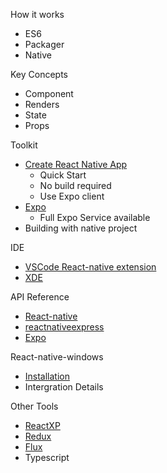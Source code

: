 How it works
* ES6
* Packager
* Native

Key Concepts
* Component
* Renders
* State
* Props

Toolkit
* [Create React Native App](https://github.com/react-community/create-react-native-app)
  * Quick Start
  * No build required
  * Use Expo client
* [Expo](https://docs.expo.io/versions/latest/introduction/index.html)
  * Full Expo Service available
* Building with native project

IDE
* [VSCode React-native extension](https://github.com/Microsoft/vscode-react-native)
* [XDE](https://docs.expo.io/versions/latest/introduction/installation.html)

API Reference
* [React-native](https://facebook.github.io/react-native/docs/getting-started.html)
* [reactnativeexpress](http://www.reactnativeexpress.com/)
* [Expo](https://docs.expo.io/versions/latest/sdk/index.html)

React-native-windows
* [Installation](https://github.com/Microsoft/react-native-windows)
* Intergration Details

Other Tools
* [ReactXP](https://microsoft.github.io/reactxp/docs/getting-started.html)
* [Redux](https://redux.js.org/)
* [Flux](http://facebook.github.io/flux/)
* Typescript
